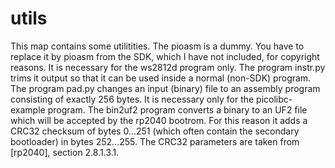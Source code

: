 # utils

This map contains some utilitities. The pioasm is a dummy. You have to replace it by pioasm from the SDK, which I have not included, for copyright reasons. It is necessary for the ws2812d program
only. The program instr.py trims it output so that it can be used inside a normal (non-SDK) program. The program pad.py changes an input (binary) file to an assembly program consisting of exactly
256 bytes. It is necessary only for the picolibc-example program. The bin2uf2 program converts a binary to an UF2 file which will be accepted by the rp2040 bootrom. For this reason it adds
a CRC32 checksum of bytes 0...251 (which often contain the secondary bootloader) in bytes 252...255. The CRC32 parameters are taken from [rp2040], section 2.8.1.3.1.
